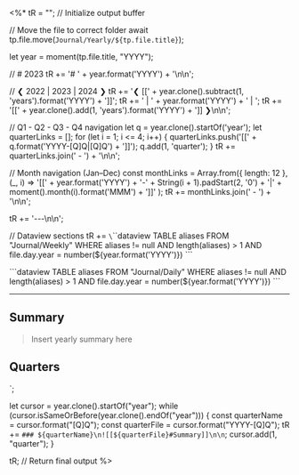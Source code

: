 <%*
tR = ""; // Initialize output buffer

// Move the file to correct folder
await tp.file.move(`Journal/Yearly/${tp.file.title}`);

let year = moment(tp.file.title, "YYYY");

// # 2023
tR += '# ' + year.format('YYYY') + '\n\n';

// ❮ 2022 | 2023 | 2024 ❯
tR += '❮ [[' + year.clone().subtract(1, 'years').format('YYYY') + ']]';
tR += ' | ' + year.format('YYYY') + ' | ';
tR += '[[' + year.clone().add(1, 'years').format('YYYY') + ']] ❯\n\n';

// Q1 - Q2 - Q3 - Q4 navigation
let q = year.clone().startOf('year');
let quarterLinks = [];
for (let i = 1; i <= 4; i++) {
    quarterLinks.push('[[' + q.format('YYYY-[Q]Q|[Q]Q') + ']]');
    q.add(1, 'quarter');
}
tR += quarterLinks.join(' - ') + '\n\n';

// Month navigation (Jan–Dec)
const monthLinks = Array.from({ length: 12 }, (_, i) =>
    '[[' + year.format('YYYY') + '-' + String(i + 1).padStart(2, '0') + '|'
    + moment().month(i).format('MMM') + ']]'
);
tR += monthLinks.join(' - ') + '\n\n';

tR += '---\n\n';

// Dataview sections
tR += `\`\`\`dataview
TABLE aliases
FROM "Journal/Weekly"
WHERE aliases != null
AND length(aliases) > 1
AND file.day.year = number(${year.format('YYYY')})
\`\`\`

\`\`\`dataview
TABLE aliases
FROM "Journal/Daily"
WHERE aliases != null
AND length(aliases) > 1
AND file.day.year = number(${year.format('YYYY')})
\`\`\`

---

## Summary

> Insert yearly summary here

## Quarters
`;

let cursor = year.clone().startOf("year");
while (cursor.isSameOrBefore(year.clone().endOf("year"))) {
    const quarterName = cursor.format("[Q]Q");
    const quarterFile = cursor.format("YYYY-[Q]Q");
    tR += `### ${quarterName}\n![[${quarterFile}#Summary]]\n\n`;
    cursor.add(1, "quarter");
}

tR; // Return final output
%>
